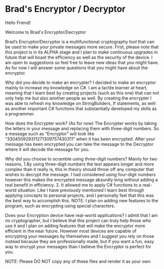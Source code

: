 # Brad's Encryptor / Decryptor

Hello Friend!

Welcome to Brad's Encryptor/Decryptor

  Brad’s Encryptor/Decryptor is a multifunctional cryptography tool that can be used to make your private messages more secure.         First, please note that this project is in its ALPHA stage and I plan to make continuous upgrades in future that will boast the efficiency as well as the security of the device. I am open to suggestions so feel free to leave new ideas that you might have.  As for now I will answer some questions that you might have about the encryptor.

Why did you decide to make an encrypter?
   I decided to make an encryptor mainly to increase my knowledge on C#. I am a tactile learner at heart, meaning that I learn best by creating projects (such as this one) that can not only help me but also another people as well. By creating the encrypter I was able to refresh my knowledge on StringBuliders, If statements, as well as another important C# functions that substantially developed my skills as a programmer.
  	
How does the Encrypter work?
  (As for now) The Encrypter works by taking the letters in your message and replacing them with three-digit numbers. So a message such as “Encryptor” will look like “330450929311271309757430311” when it has been encrypted. After your message has been encrypted you can take the message to the Decryptor where it will decode the message for you. 

Why did you choose to scramble using three-digit numbers?
  Mainly for two reasons, 1.By using three-digit numbers the text appears longer and more complex than it really is, this in theory should throw off any computer that wishes to decrypt the message. I had considered using four-digit numbers however this makes the encrypted message absurdly long without adding a real benefit in efficiency.   2. It allowed me to apply C# functions to a real-world situation. Like I have previously mentioned I learn best through applying concepts to personal projects, and I personally feel that this was the best way to accomplish this. NOTE: I plan on adding new features to the program, such as encrypting using special characters.     

Does your Encryption device have real-world applications?
  I admit that I am no cryptographer, but I believe that this project can truly help those who use it and I plan on adding features that will make the encryptor more efficient in the near future. However most devices are capable of encrypting your messages by themselves and I suggest you rely on those instead because they are professionally made, but if you want a fun, easy way to encrypt your messages than I believe the Encryptor is perfect for you.

NOTE: Please DO NOT copy any of these files and render it as your own




